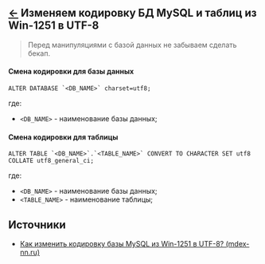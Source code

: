 [&larr;](readme.md "MySQL") Изменяем кодировку БД MySQL и таблиц из Win-1251 в UTF-8
------------------------------------------------------------------------------------

> Перед манипуляциями с базой данных не забываем сделать бекап.

#### Смена кодировки для базы данных

```mysql
ALTER DATABASE `<DB_NAME>` charset=utf8;
```

где:
 
- `<DB_NAME>` - наименование базы данных;

#### Смена кодировки для таблицы

```mysql
ALTER TABLE `<DB_NAME>`.`<TABLE_NAME>` CONVERT TO CHARACTER SET utf8 COLLATE utf8_general_ci;
```

где:
 
- `<DB_NAME>` - наименование базы данных;
- `<TABLE_NAME>` - наименование таблицы;

## <a name="sources"></a> Источники

- [Как изменить кодировку базы MySQL из Win-1251 в UTF-8? (mdex-nn.ru)](https://mdex-nn.ru/page/izmenit-mysql-codepage-1251-utf8.html)